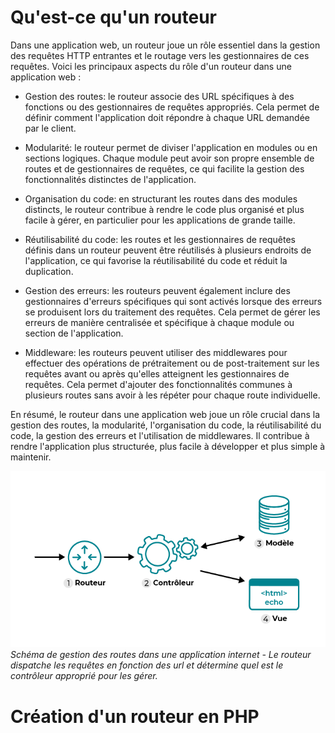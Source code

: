# Qu'est-ce qu'un routeur


Dans une application web, un routeur joue un rôle essentiel dans la gestion des requêtes HTTP entrantes et le routage vers les gestionnaires de ces requêtes. Voici les principaux aspects du rôle d'un routeur dans une application web :

- Gestion des routes: le routeur associe des URL spécifiques à des fonctions ou des gestionnaires de requêtes appropriés. Cela permet de définir comment l'application doit répondre à chaque URL demandée par le client.

- Modularité: le routeur permet de diviser l'application en modules ou en sections logiques. Chaque module peut avoir son propre ensemble de routes et de gestionnaires de requêtes, ce qui facilite la gestion des fonctionnalités distinctes de l'application.

- Organisation du code: en structurant les routes dans des modules distincts, le routeur contribue à rendre le code plus organisé et plus facile à gérer, en particulier pour les applications de grande taille.

- Réutilisabilité du code: les routes et les gestionnaires de requêtes définis dans un routeur peuvent être réutilisés à plusieurs endroits de l'application, ce qui favorise la réutilisabilité du code et réduit la duplication.

- Gestion des erreurs: les routeurs peuvent également inclure des gestionnaires d'erreurs spécifiques qui sont activés lorsque des erreurs se produisent lors du traitement des requêtes. Cela permet de gérer les erreurs de manière centralisée et spécifique à chaque module ou section de l'application.

- Middleware: les routeurs peuvent utiliser des middlewares pour effectuer des opérations de prétraitement ou de post-traitement sur les requêtes avant ou après qu'elles atteignent les gestionnaires de requêtes. Cela permet d'ajouter des fonctionnalités communes à plusieurs routes sans avoir à les répéter pour chaque route individuelle.

En résumé, le routeur dans une application web joue un rôle crucial dans la gestion des routes, la modularité, l'organisation du code, la réutilisabilité du code, la gestion des erreurs et l'utilisation de middlewares. Il contribue à rendre l'application plus structurée, plus facile à développer et plus simple à maintenir.

![alt text](image.png)
*Schéma de gestion des routes dans une application internet - Le routeur dispatche les requêtes en fonction des url et détermine quel est le contrôleur approprié pour les gérer.*

# Création d'un routeur en PHP
